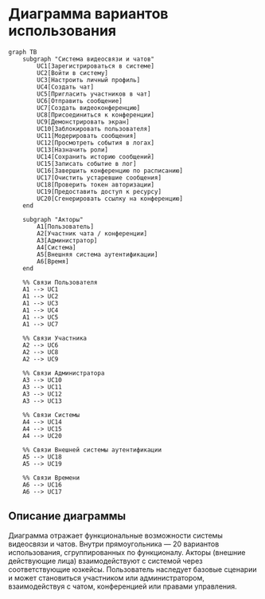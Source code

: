 # Диаграмма вариантов использования

```mermaid
graph TB
    subgraph "Система видеосвязи и чатов"
        UC1[Зарегистрироваться в системе]
        UC2[Войти в систему]
        UC3[Настроить личный профиль]
        UC4[Создать чат]
        UC5[Пригласить участников в чат]
        UC6[Отправить сообщение]
        UC7[Создать видеоконференцию]
        UC8[Присоединиться к конференции]
        UC9[Демонстрировать экран]
        UC10[Заблокировать пользователя]
        UC11[Модерировать сообщения]
        UC12[Просмотреть события в логах]
        UC13[Назначить роли]
        UC14[Сохранить историю сообщений]
        UC15[Записать событие в лог]
        UC16[Завершить конференцию по расписанию]
        UC17[Очистить устаревшие сообщения]
        UC18[Проверить токен авторизации]
        UC19[Предоставить доступ к ресурсу]
        UC20[Сгенерировать ссылку на конференцию]
    end

    subgraph "Акторы"
        A1[Пользователь]
        A2[Участник чата / конференции]
        A3[Администратор]
        A4[Система]
        A5[Внешняя система аутентификации]
        A6[Время]
    end

    %% Связи Пользователя
    A1 --> UC1
    A1 --> UC2
    A1 --> UC3
    A1 --> UC4
    A1 --> UC5
    A1 --> UC7

    %% Связи Участника
    A2 --> UC6
    A2 --> UC8
    A2 --> UC9

    %% Связи Администратора
    A3 --> UC10
    A3 --> UC11
    A3 --> UC12
    A3 --> UC13

    %% Связи Системы
    A4 --> UC14
    A4 --> UC15
    A4 --> UC20

    %% Связи Внешней системы аутентификации
    A5 --> UC18
    A5 --> UC19

    %% Связи Времени
    A6 --> UC16
    A6 --> UC17
```

## Описание диаграммы

Диаграмма отражает функциональные возможности системы видеосвязи и чатов. Внутри прямоугольника — 20 вариантов использования, сгруппированных по функционалу. Акторы (внешние действующие лица) взаимодействуют с системой через соответствующие юзкейсы. Пользователь наследует базовые сценарии и может становиться участником или администратором, взаимодействуя с чатом, конференцией или правами управления.